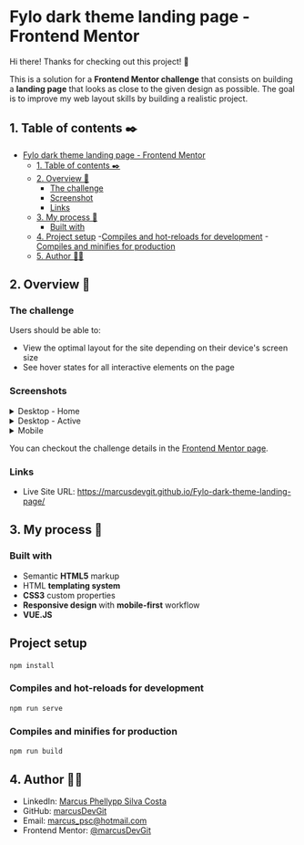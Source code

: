 # Fylo dark theme landing page - Frontend Mentor

Hi there! Thanks for checking out this project! 👋

This is a solution for a **Frontend Mentor challenge** that consists on building a **landing page** that looks as close to the given design as possible. The goal is to improve my web layout skills by building a realistic project.

## 1. Table of contents ✒️

- [Fylo dark theme landing page - Frontend Mentor](#fylo-dark-theme-landing-page---frontend-mentor)
  - [1. Table of contents ✒️](#1-table-of-contents-️)
  - [2. Overview 🎯](#2-overview-)
    - [The challenge](#the-challenge)
    - [Screenshot](#screenshot)
    - [Links](#links)
  - [3. My process 🧩](#3-my-process-)
    - [Built with](#built-with)
  - [4. Project setup](#project-setup)
    -[Compiles and hot-reloads for development](#compiles-and-hot-reloads-for-development)
    -[Compiles and minifies for production](#compiles-and-minifies-for-production)
  - [5. Author 🙋🏻](#5-author-)

## 2. Overview 🎯

### The challenge

Users should be able to:

- View the optimal layout for the site depending on their device's screen size
- See hover states for all interactive elements on the page

### Screenshots

  <details>
<summary>Desktop - Home</summary>

![Desktop - Home](./src/assets/design/desktop-design.jpg)

</details>

<details>
<summary>Desktop - Active</summary>

![Desktop - Sign-up](./src/assets/design/active-states.jpg)

</details>

<details>
<summary>Mobile</summary>

![Tablet - Home](./src/assets/design/mobile-design.jpg)

</details>

You can checkout the challenge details in the [Frontend Mentor page](https://www.frontendmentor.io/challenges/fylo-dark-theme-landing-page-5ca5f2d21e82137ec91a50fd).

### Links

- Live Site URL: https://marcusdevgit.github.io/Fylo-dark-theme-landing-page/

## 3. My process 🧩

### Built with

- Semantic **HTML5** markup
- HTML **templating system**
- **CSS3** custom properties
- **Responsive design** with **mobile-first** workflow
- **VUE.JS**

## Project setup
```
npm install
```

### Compiles and hot-reloads for development
```
npm run serve
```

### Compiles and minifies for production
```
npm run build
```

## 4. Author 🙋🏻

- LinkedIn: [Marcus Phellypp Silva Costa](https://www.linkedin.com/in/marcus25-dev/)
- GitHub: [marcusDevGit](https://github.com/marcusDevGit)
- Email: marcus_psc@hotmail.com
- Frontend Mentor: [@marcusDevGit](https://www.frontendmentor.io/profile/marcusDevGit)